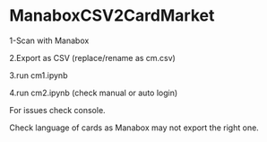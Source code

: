 # ManaboxCSV2CardMarket

1-Scan with Manabox

2.Export as CSV (replace/rename as cm.csv)

3.run cm1.ipynb

4.run cm2.ipynb (check manual or auto login)



For issues check console.



Check language of cards as Manabox may not export the right one.
